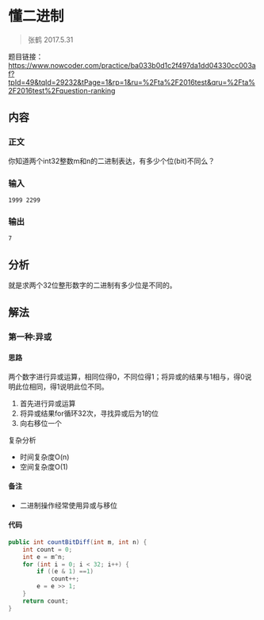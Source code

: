 # 懂二进制

> 张鹤
> 2017.5.31

题目链接：https://www.nowcoder.com/practice/ba033b0d1c2f497da1dd04330cc003af?tpId=49&tqId=29232&tPage=1&rp=1&ru=%2Fta%2F2016test&qru=%2Fta%2F2016test%2Fquestion-ranking

## 内容

### 正文

你知道两个int32整数m和n的二进制表达，有多少个位(bit)不同么？

### 输入


```
1999 2299
```

### 输出


```
7
```

## 分析

就是求两个32位整形数字的二进制有多少位是不同的。

## 解法

### 第一种:异或

#### 思路

两个数字进行异或运算，相同位得0，不同位得1；将异或的结果与1相与，得0说明此位相同，得1说明此位不同。

1. 首先进行异或运算
2. 将异或结果for循环32次，寻找异或后为1的位
3. 向右移位一个

复杂分析

- 时间复杂度O(n)
- 空间复杂度O(1)

#### 备注

-  二进制操作经常使用异或与移位

#### 代码


```java
public int countBitDiff(int m, int n) {
	int count = 0;
	int e = m^n;
	for (int i = 0; i < 32; i++) {
		if ((e & 1) ==1)
			count++;
		e = e >> 1;
	}
	return count;
}
```

